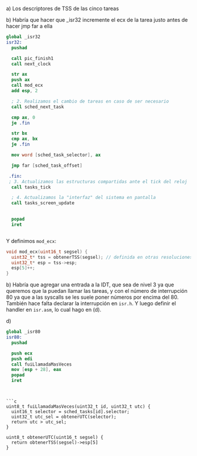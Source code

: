 a) Los descriptores de TSS de las cinco tareas

b) Habría que hacer que _isr32 incremente el ecx de la tarea justo antes de hacer jmp far a ella

```nasm
global _isr32
isr32:
  pushad

  call pic_finish1
  call next_clock

  str ax
  push ax
  call mod_ecx
  add esp, 2

  ; 2. Realizamos el cambio de tareas en caso de ser necesario
  call sched_next_task

  cmp ax, 0
  je .fin

  str bx
  cmp ax, bx
  je .fin

  mov word [sched_task_selector], ax

  jmp far [sched_task_offset]

 .fin:
 ; 3. Actualizamos las estructuras compartidas ante el tick del reloj
  call tasks_tick

  ; 4. Actualizamos la "interfaz" del sistema en pantalla
  call tasks_screen_update

 
  popad
  iret
```
```
```


Y definimos `mod_ecx`:

```c
void mod_ecx(uint16_t segsel) {
  uint32_t* tss = obtenerTSS(segsel); // definida en otras resoluciones de parciales
  uint32_t* esp = tss->esp;
  esp[5]++;
}
```

b) Habría que agregar una entrada a la IDT, que sea de nivel 3 ya que queremos que la puedan llamar las tareas, y con el número de interrupción 80 ya que a las syscalls se les suele poner números por encima del 80.
También hace falta declarar la interrupción en `isr.h`. Y luego definir el handler en `isr.asm`, lo cual hago en (d).

d)

```nasm
global _isr80
isr80:
  pushad

  push ecx
  push edi
  call fuiLlamadaMasVeces
  mov [esp + 28], eax
  popad
  iret
```
```


```c
uint8_t fuiLlamadaMasVeces(uint32_t id, uint32_t utc) {
  uint16_t selector = sched_tasks[id].selector;
  uint32_t utc_sel = obtenerUTC(selector);
  return utc > utc_sel;
}

uint8_t obtenerUTC(uint16_t segsel) {
  return obtenerTSS(segsel)->esp[5]
}
```
```
```
